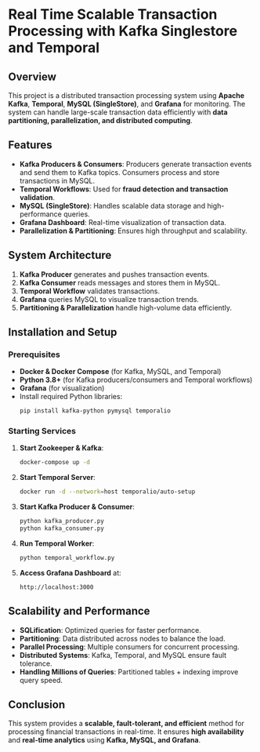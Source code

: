 # Real Time Scalable Transaction Processing with Kafka Singlestore and Temporal

## Overview
This project is a distributed transaction processing system using **Apache Kafka**, **Temporal**, **MySQL (SingleStore)**, and **Grafana** for monitoring. The system can handle large-scale transaction data efficiently with **data partitioning, parallelization, and distributed computing**.

## Features
- **Kafka Producers & Consumers**: Producers generate transaction events and send them to Kafka topics. Consumers process and store transactions in MySQL.
- **Temporal Workflows**: Used for **fraud detection and transaction validation**.
- **MySQL (SingleStore)**: Handles scalable data storage and high-performance queries.
- **Grafana Dashboard**: Real-time visualization of transaction data.
- **Parallelization & Partitioning**: Ensures high throughput and scalability.

## System Architecture
1. **Kafka Producer** generates and pushes transaction events.
2. **Kafka Consumer** reads messages and stores them in MySQL.
3. **Temporal Workflow** validates transactions.
4. **Grafana** queries MySQL to visualize transaction trends.
5. **Partitioning & Parallelization** handle high-volume data efficiently.

## Installation and Setup

### Prerequisites
- **Docker & Docker Compose** (for Kafka, MySQL, and Temporal)
- **Python 3.8+** (for Kafka producers/consumers and Temporal workflows)
- **Grafana** (for visualization)
- Install required Python libraries:
  ```sh
  pip install kafka-python pymysql temporalio
  ```

### Starting Services
1. **Start Zookeeper & Kafka**:
   ```sh
   docker-compose up -d
   ```
2. **Start Temporal Server**:
   ```sh
   docker run -d --network=host temporalio/auto-setup
   ```
3. **Start Kafka Producer & Consumer**:
   ```sh
   python kafka_producer.py
   python kafka_consumer.py
   ```
4. **Run Temporal Worker**:
   ```sh
   python temporal_workflow.py
   ```
5. **Access Grafana Dashboard** at:
   ```
   http://localhost:3000
   ```

## Scalability and Performance
- **SQLification**: Optimized queries for faster performance.
- **Partitioning**: Data distributed across nodes to balance the load.
- **Parallel Processing**: Multiple consumers for concurrent processing.
- **Distributed Systems**: Kafka, Temporal, and MySQL ensure fault tolerance.
- **Handling Millions of Queries**: Partitioned tables + indexing improve query speed.

## Conclusion
This system provides a **scalable, fault-tolerant, and efficient** method for processing financial transactions in real-time. It ensures **high availability** and **real-time analytics** using **Kafka, MySQL, and Grafana**.
